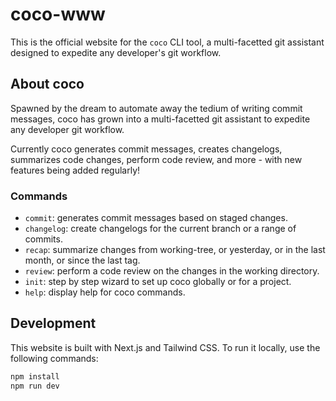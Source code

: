 # coco-www

This is the official website for the `coco` CLI tool, a multi-facetted git assistant designed to expedite any developer's git workflow.

## About coco

Spawned by the dream to automate away the tedium of writing commit messages, coco has grown into a multi-facetted git assistant to expedite any developer git workflow.

Currently coco generates commit messages, creates changelogs, summarizes code changes, perform code review, and more - with new features being added regularly!

### Commands

-   `commit`: generates commit messages based on staged changes.
-   `changelog`: create changelogs for the current branch or a range of commits.
-   `recap`: summarize changes from working-tree, or yesterday, or in the last month, or since the last tag.
-   `review`: perform a code review on the changes in the working directory.
-   `init`: step by step wizard to set up coco globally or for a project.
-   `help`: display help for coco commands.

## Development

This website is built with Next.js and Tailwind CSS. To run it locally, use the following commands:

```bash
npm install
npm run dev
```